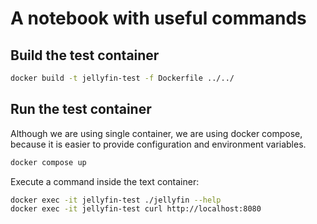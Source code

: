 # A notebook with useful commands

## Build the test container

```bash
docker build -t jellyfin-test -f Dockerfile ../../
```

## Run the test container

Although we are using single container, we are using docker compose, because it is easier to provide configuration and environment variables.

```bash
docker compose up
```

Execute a command inside the text container:

```bash
docker exec -it jellyfin-test ./jellyfin --help
docker exec -it jellyfin-test curl http://localhost:8080
```